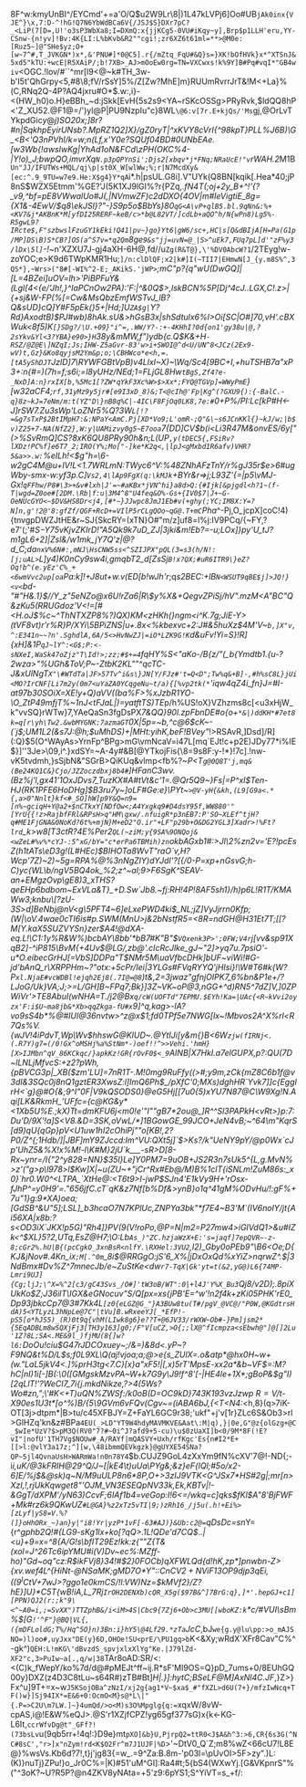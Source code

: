 8F^w:kmyUnBI^/EYCmd'+=a'O/Q$u2W9Lr\8|)1L47kLVPj6]Oo#UB`jAk0inx{VJE^}\x,7:D-^!hG!Q7N6YbWdBCa6V{/JSJ$S}DXr7pC?_<LiP(7[D=,U!'o3sP3WbXa8;I=DXmQ:x{jjKCg5-0VU#iKqy~y],Brp$p1LLH'eru,YY-CSnw-{n!yv]!Bv:4K{LI:L%bKvb&R2""cgi!;zr6XZ6t61ml=**>@M0e:[Ruz5~]@"SHe$yz;O+[w~7^#,T_JVKGN*)x*,&'PNU#]*0@C5].r{/mZtq_FqU#&Q}s=}XK!bOfHVk}x*^XTSnJ&5xd5"kTU:+wcE|R5XAiP/;b!7XB>_AJ>mOoEw0rg=TN=VXCwxs!k%9Y]B#Pq#vqI*"GB4wiv`<OGC.!lov/#``^mr[l9<@~k#TH_3w-b'I5t'QhGrpy<5,#8\8;fV/rSsY]5%/Z[Zw?MhE]m}RUUmRvrrJrT&!M<+La}%(C,RNq2Q-4P?AQ4jxru#O*$.w:,i}-<(HW_h0)o.H}eBBh_~d:jSkk[EvH{5s2s9<YA~rSKcOSSg>PRyRvk,$ldQQ8hP<'Z_XU52.@F1@=/')yl@P|PU9NzpIu"c}8WL`\@6:v[7r.E+kjQs/'Ms`gj,@OrLvTYkpdGic$y@$*j)SO20x;]8r?#n|Sqk$hpEyirUNsb?.MpRZ1Q2]$X}/gZ0ryT|^xKVY8cVrI{^98kpT}PLL%J6B)\G_<B\<'Q3nPVhl/k=w;n(Lf,x'Y0e?SQUf04BD#0UNbEAe.[w3Wb{!awsIwKg|YhAd1oN&FCd\zPH(OKC%4-|Y!o)_J;bwpQO,imvrXq`N.p3pQPYnSi';Djs2[xbqv*j*FNq;NRaUcE!"v`rWAH.2*M1B`Un"JJ/IFUTWs+MQL/qj\p|st0X_W[wlWw;%;r|N7McdXy&[ec:^.9_9TU=w7e9.He:X$g4}Y*qA`i*.h|psUL.G8i].V"UYk(Q8BN[kqik[.Hea*40;jP8nS$WZX5Etmm'%GE\?'J(5K1XJ9lGI%?r{PZq,.*fN4T(;oj+2y_B+^!'{?_v9,^bf=pE8VWwalUo#J(,|NVmwZF)c2dDXO{4OV|m#IeVigtiE_8g={X1&-4EwV/$q8\ekJSl}?"-}S9p5o$BbYs}80`qG<A\vP+qlB5.bl.9qNn&:%+<KV7&j*AKBnK*M[yfDI25RERF~keB/c>*b@L82VT/]cdLb+aQO^h/N{wPn8)Lg5%-R5gwL9?IRcte$,F"szbwslFzuGY1kEki!Q41|pv~}go}Yt6|gW6/sc+,HC|s[Q&dBIjA[H=Pa(G1p/MP]DS\B)S*CB?]OS(a^S7v=*q2Qm`8ge`9&s"jj=uvN=@_|S>^uEk7,FUq7pL]d'"zF%y3/lDx\5l]`-!*~n'XZXU7J-gj4aXH-6H@,fd//u`Zg(R&T@},\'%DV0AbcW?1`/2TEyg!w-zoYOC;e>K9d6TWpKMR1Hu;`]/n:clDlQF;x2|k#]I(~TII7|EHmwN[J_{y.m8S%^,3QS*},~Wrs>("8#[-WI%^2-E;_AKikS.'jWP>`_;mC"p?{q"wU(DwGQ]|[L=4BZei]uOV=lh>'PiBPFuY&(LgI[4<{e/'Jh!,}^IaPCnOw2*PA):'F:|^&0Q$>,lskBCN%5P[Dj^4cJ..LGX,C!.z>|{+sj&W-FP(%[=Cw&MsQbzEmfWSTvJ_lB?Q&sUD}cQ]Y#F5pEk(}5+|Hd;]U`ZA$g|`Y?Rd}AxodtB)$PJ#wb\)8hAk.sU&>hGsB3x|shSdtulx6%I>Oi[SC|O#]70,vH'.cBXWu*k<8f5)K`[}SDg?/\U.+09}"i^=,.WW/Y?-:+-4KHhI?0d{on1'gy38u|@,?2sYkv&Yl<3?YBA}e90>}H`38y&mMW,f")ydb{c.Q$K&+H`-RSZ/@Z@E\]NZqI;Js;IHW-Z5aGvr-83'w>i+SWOI@^d<U/UN^8<JCz(2Ex9-wV)t,Gz}&Ko8qyjsM2Ym&p;o;\CBHWco*e<h,=.[tA5yShDJT`JzlD]7\RYWFGB*tVpB)v4LlxI~X)~\Wq/Sc4[9BC+I,+huTSHB7a"xP3+:n{#=)(7h=f;s6i;=l8yUHz/NEd;1=FLjGL8Hw`tBgS,Zf4?e-_NxD]A:n}rxIX[b,%5Mc1[?ZW*qYkF3Xc%W>$>Xx*;FYQ@TGVp]=WWyPmE`}[w32aCF4;`rf,31yMz9y5jr#[e9I3xD_8)&;T<@cIh@'Fp|Kg^(?GXU9{):{-BalC.-q}8z~kJ=7eNm/m:t(YZ"D\}nB8q%C|-4IC\F8FjOq0LK8,7e:#`0+P%/PI:Lc[kP#H<-J]rSW7.Zu3sWp'LoZNr5%Q?3W`L[!?=&g7sTxP$2BtIMpH7:&:NPaY<AmC.Pj[XD*Vo9;L'omR-;Q"&\~s6JCnKKl{}~kJ/w;|b$v)Z25+7-NA(NfZ2},W:y|UAMizvy0g5~E7ooa`7{DD]CV$b(i<Li3R47M&onvES/6y["(>%SvRmQ]CS?8xK6QU8PRy*90h&n;L(UP`,y(tDEC5{,FSiRv?lXDz!PC%f]e6T7_2;IRO(Y%;Mo["-]ke*K2q<,|lpJ<gMxbd1R6afv)VHR?5&a>>.w:`%eILh!<$g"h=\6-w2gC4M@u+IV!L<1.7WRLmN:TWyc6^V:%48ZNhAFzTnY/r%gJ35r$e>6#ugWby-smx-w:yf3p.C]`Vs2,4\lAp9FgX(q:\kMJk`+BYr&r=>j;L93Z'{=|p5\vMJ-Gx!`qFFhw/P8#\3>+&v#lxh|J'=~#aKBx*jVN^hi}a8d>Q:{#Ijk[&pjgdl<h?1~(f-T|wgd=Z0oe#[2DM.\Rb|f:u|3M4^8"U4feq&O%-Gs+{IV0$7|J+~G-OeNUcGYO<~$DV&HS8Dr<j4,[#*~}JJwpc8JmJ1Eb#v(+ghy(;YC;IM8X:Y=?N]n,g'!2@'8:gfZf/QGF+RcD+=VIlP5rCLgQOo~qG@.T+mC`Pha_^-Pj,O_jcpX]coC!4){tnvgpDWZJtHE&r~SJ{SkcRY=(xTN}O#"m/z]uf8=l%j:IV9PCq/{~FY,?e7'(;'#*S$-Y$75vKjvZKIrD!"A5Qk9k7uD_ZJ|3jki&m!Eb?=-u;LOx]}py'U_tJ?m1gL6+2]|Zsl&/w1mk_jY7Q'z|@?d\_C;da`nxV%6N#:,mNJ\HsCNW5ss<^SZIJPX"pQL(3=s3(h/N!:[j;uAL>`L]y4)K0nCy9sw4i\,gmqbT2_d[ZsSj`B!x?QX;#uR6ITR9\}eZ?Oq!b^(e.yEz'C%_+<6wmVvc2up[oa`Pa:k]!+J8ut+w.v(ED[b!wJh'r*;q*s2BEC:+lB`N<WSUT9qBE$j]>JQ!}<v<`bd-"#"H&.1}$//Y_z"5eNZo@x6U!rZa6|R\$y%X&+QegvZPiSj/hV".mzM<A"BC"Q&zKu5(RRUGdoz'V<!=[#<H.oJ$%c~^ThNTXZP8%?)QX)KM<zHKh(}ngm<i^K.7g;JiE-Y>(tVF8vt)r'r%R}P/XYi\5BPiZNS|u+.8x<%kbexvc+2:J#&5huXz$4M'V~`b,]X"v,^:E341n~~?n'.SghdlA,6A/5<>HvNwZJ|=iO*LZK9G!K`d&uFv!Yi=S}!R]{xH]&1P`qJ~lY^:<G$;P:<-sNXeI,WaSk47oZjz"T\Id!>;zz;#$+=4`fqHY%S<"aKo-/B{z/"(_b{Ymdtb1.{u-?2wza>"%UGh&ToV;P~-ZtbK2KL""^qcTC-J&xUlNgT`X"\#WTdTa|JF>57Tv^i&s\}JN[Y/FJz#'t=Q<D";Tw%q&+B]-,#h%sC8L}jUi<MO?IrCNF[Li7m2y(0m7<uYaZA0YCqgeNu~t/a){[%vp2tk(*`'iqw4qZ4i_fn}J=#I-at97b30SOiX=XE!y+Q)aVV((ba%F>%xJzbR1YO-\O_ZtP49mfjT%~1nJ<tFJaL|)=yatftTS)TE*p/h%US!oX}VZhzms8c[<u3xHjW_k"vvSQ}rWTw}7,YAeQaSn3fgDsPX*7&QQ}90l.zpFbnDE#o{o+`*&|)ddKH*#7et8k=q[r\yh\Tw2.&wbMYGNK:7azmaGT`0X|5p=~b,^c@6$cK~-(`j$;UM1L2(&s7J:@h;$uMhDS)+|MHt:yihK,beF\!BVey"*!>RSAvR,]Dsd]/R](:Q}$5(O^WAyAs>YrnFp^BPg>mG\vmNcaV=i47L[mq`EJt!c+p2E)JDy77*i%IE$}]''3Je>\09,i^.}xdSY=~A-4y#&B[@YTkojFis{\8=9s8F:y-!\*}!7c].!nw-vK5tvdmh,}sSjbN&"SGrB>QiKUq&vlmp<fb%?~_P<T`g@0Q8T'j,mq&(Be24KQ1C&}Cjo/JZZoczdbxj8b4#`]HFanC3wv.(Bz%j'l,gx41'1OxJDvs7_TuzKX#A#tVt&c'1=.@Qr5Q9~}Fs|=P^xl$Ten-HJ{RK1PFE6HoDHg]$B3ru7y~]oLF#Ge:e}\PYt~`>@V-yH{&kh,(L9[G9a<.*{,a>0"Nnlt}kf<#_SO]hW]p9Y&Q=n9=[n%~gciqH+Y@a2+$nCTkxY[NDfOw<;A4Yxgkq9#D4dsY95f,WW880'"[YrU{{!z>RajbfFRl&RPsH>q"HM\gxw/.nfuigR*p3nEB7:P'SO~XLEf^tjH?q#ME1FjGNA&0NoKd?6t%+mjN}M+eD2"O.ir"+LF"p29b+O&DG2YGL3]Xadr>!%Ft?lrd`_k>w8[T3ctR?4E%Per2`QL(~ziM;y{9SA%9ONQoj&<wZeL#%v%*cYJ-:5^xG/bY="c*erPa6TBMih)zn`okbAGxb1#:>Jl\2%zn2v='E?!pcEsZ(h1tATs\eD3g!(L#HEc)$BIHOTa8WvT"raO`v,H?Wcp'7Z)~2)~5g=RPA%@%3nNgZIY)dYJdI'?[{/0-P=xp+nGsvG;h-C)yc{WL\b/ngV5BQ4ok_%2;z^~al;9>F6SgK^SEAV-an+EMgzOvp\gE8)3_xTHS?qeEHp6bdbom~ExVLa&T}_+D.Sw`Jb8.~fj:RH!4P!8AF5sh1}/h)p6L!R1T/KMAWw3;knbu\[?zU-3S>d]BeNbj@nV<g\5PFT4~6]eLxePWD4ki$_NL;jZ\]VyJjrrn0Kfp;(W|\oV.4wae0cTI6is#p.SWM(MnU>j&2bNstfR5=<8R=ndGH@H31Et7T;[[?M[Y.kaX5SUZVYSn}zer$A4!@dXA-eq.L!\C1:1y%R&W%)bcbAY\8bb'*bB7#K"B"$`VQxenk3P>';0FW;V4r`j[vv&sp91XqB2]-^iP815\BvM{+4Uv$@LG/,zb@'.cIcRcJlke_gJ~"2]>yq7u.7psiO'-u*O.eibecGrHJ[=VbS]DDPa"T$NMr5M\uaVfbcDHk]bUF~viWi!#G-jd'*bAnQ_r\XRPPHm~?"otx:+5cPr/Iei|3YLGs#FVqRYYQ'jHIsi}!\W\#T6#k{W?P`xl.NjaE#vcWDBl!ejqh2Ej8(.7I@=@8`)t&,2=3jwaz"gfnjOIPK7_6%bn&P1e+/?LJoG/Uk}VA;J;>=L/GH]B~FPq7;B*k}]3Z~VK~oP@3,nGG+^d)RN5^7dZ]V,]0ZPWiVr'>TE8AbuI(wNHA=T./j2@Bx`q/cW(UOFTd"7EPMU.$EYh!Ka=|UAc{<R~kVvi2oyzx'F:i$U~ma8jb&*Xb>qqZkga-fU#x`_9]^q,kag\>-lA?vo9sS4b*\%\@#IUI@36nvtw>^z@x$1;fd0TPf5e7NWG[lx~!Mbvos2A^X%rl<R7Qs%V.{wJV!4iPdvT,Wp\Wv$hhswG@KIUD~.@YtIJi[y&m{}B<6W`zjw(fIRNj<.(.R7Y)g7=(/0!Gx^oMSHj%a%StNm*-)oef!!^>>Vehi.'hmH}[X>IJMbn^qV_86KCkqc/}apkKz!GR{rOvF0$<_9`AINB|X7HkI.a7elGUPX,p?:QU(7D~l*LNLjMfvcS:+z2?pWh,{pBVCG3p|_XB($zm'LU]=7nR1T-.M!0mg9RuFfy((>#;y9m,zCk{mZ8C6b1f@v3dI&3SQc0j8nQ1gztER3XwsZ:l]ImQ6Ph$_/pXfC'0;MXs)dghHR`Yvk7]]c{EggIrH<`g}@#O{&;9^I"0F|V9kQSODS0}@eG5Hj[[7u0{5)xYU7N87@C\W9Xg!N.Aqi[LK&RkmH_'UFfc={c@KG&y*<1Xb5U%E.;kX)Tt=dmKFU6j<m0!e'"I""gB7*2ou@_]R^^Sl3PAPkH<vRt>}p:7:Du'D/9X'!a]S<V8.&D=3SK,oVwL/*]1BGowGE_99JCO+JeN4vB;~^64\m"KqrS[d9)qU{qGp}pV<U1uw1hI2cOhiPj""o[KB!,2?P0/Z^{;1Hdb/]|JBF]mY9ZJccd:Im^VU:QXt5j]`$>Ks?/k"UeNY9pY/@p0Wx`cJp'UhZ5&%X!x%M!-l\K#M}2jU`k___-sR>D[8-Rx~ynr=/I{"2^y828=NN}$35l}Le]Y0PM7=9uOB+JS2R3n7sUk5^{L,g.MvN%>z'("g>p\l978>l$Kw]X|~u(ZU~+"jCr^Rx#Eb@/M)B%1clT{iSNLm!ZuM86s:_x0}`hr0.W0^<LTPA_`XtHe@:<T6t9>I-jwP$SJn4'E1kVy9H+'rOsx-fJhP^=y0H9'=."656jfC.cT`qK&z7Nf[b%Df&>ynB}o1q^41gM%ODvHu/!:gF%+7u"1}g:9*XA)oea;[GdSB^&U"5];LSL]_b3hcaO7N7KPlUc,ZNPYa3bk"*f7E4~B3'M`(IV6noIY/jt{Ai56XA|x8b:?s<OD3iX`JKX!p5G)"Rh4]}PV(9(V!roPo,@P=N|m2=P27mw4>iGIVdQ1>&u#IZk<^$XL}5?2,UTq,EsZ@H7;\O:Lb`As_)"ZC.hzjaWzX+E:'s=jaqf]7epQVR~-z-8;cGr2%.hU|B{(pcCgkO_3xnBsR<nlfY.\RXHel:3VU2`,I2\)_Gby0oPEb9"\B6<Oe;D{KJ&jNov#.4Kn_i`X;M[.^0m`_8i\$@RRGgO:jS'6_X%|jDxOxQd%xYiZ>nqrwZ^.$|3NdBm*x#Dv%Z^7mnecJb/e~ZuStKe<dw`r7-TqX|Gk'yt=t(&2,yG@)L6{74MP-Lmri9UJ]{Cg;ljJ;\^X=%^2[c3/gC43Svs_/O#]'tW3oB/WT":0|+l4J'Y%X_Bu3`Qj*8/v2D);.8piXUkKo$Z;J*36ilT\IGX&eGNocuv"S/Q[px=xs{jPB'E=^w'!n2f4k+zKi05PHK'rE0_Dp93jbkcCp7@3#7Kk4L`[z0{eLGZ@G_"}A3BUw8tu(T#/pgV_@VC@/"P0W,@KGdtrsHdA)5<YTLyzL3hNpLe@7C"|tVu]B.wRxeeYJ[_*EfP!-pS5[o*hJS5)_(R)0t9q{vhM(LIwk8g6}e??T+@6JV33/rWXW~Ob#-}Pm]jsm2*{5EqADBLm8wSQXjFj3[TH3y163]g0;/F"V[uCZ,>O{;;lX@^fIcmpza<sEbwh@"]@[]2Lu'1Z?8L;SA<.ME&9l_)fjMU(8{]w?l6:`D*oOu!ciu$G47rJDCOxuey~;/&=)&8d<.yP~?F9NQ&t%D/L$s;f0L9XL\Q(aj!vjoa;a*;@>e{s_ZUlX=.o&atp*@hx0H~w+(w."LaL5jkV4<.]%prH3tg<7.C}\[x}a"xF5!|[,x)5rT'MpsE-xx2a*&b~VF_$=:M?hC|nI)1i[-]B(:\0([GMgskMzvPA~W+k7G9y\J9!f^8'[-|HE4le+1X*;gBoP&$g"I)[2qLlT!'?WeCI7_7i{j.mkd*Nikze,?>4*(5Ws?Wo#zn,";\\'#K<+T)uQN%ZWSf:/k0oB(D=OC9kD}$743K193vzJzwp~R=V/t$-X90es1U3t*[o^%)B/{5\9GVm6vFQv(Cgv~=(iABA6bJ,{<T<N4:_<h,8}(q>7iK-OT[3j>dtpm*|B>tu/c45XFBJY=Z+FaYL6GC9r38;'ukf"+j'v[1r}ZLc6S&Ob3>rl>GlHZq'kn&z#BPa`4EU(_>LD"YT9W4hdyMAVMKVE&Aat\:M|q),}|0e,G"@z{olGzg+@C_$wIe*UzV?$>pM3Q(RV0"7?#~0i^J?afd9+5-cu)\u$0zUaXI]b<0/9M*8F(!E?vI"|nofU'1TH7Vg$NOUw#_A/RAYf|mQASVY+Uxh/rfKgc'Es{n#I2*E+[[>l:@vlY3a17z;^][w,\48ibmmQEVkgzk}@gUYXE54SNa?QP~5jl4QvnaUsH>WARmWa!n0n78Y4`$b.CUJZ9GoL4zXxYm9fN%cXV'7@!-ND{;-i*i,uK/_@3kFRIH@29^Q/J~[|kE4\t)uUa\PYg&;&z}eF{lQl;#5o/x2-6]E/%j$&@sk)q~N/M9uULP8n6*8P,O+>3zIJ9VTK<G^JSx7*HS#2g|;mr[n>XzI,!,rjUkKqwget8"'OJM_VN3ESEQpNV33k,Ek,KBTv|!-&GgT/dXPM'/yN63)CcvF;6IAf1b4=veGop:I!6<=/wkq=c]qks$fKl$A_"8'BjFWF+Mk#rz6k9QKwUZ`#L@GA}%z2xTz5vTI|9;)zRh16_/j5u(.h!+Ei%>[zLyf|yS8=V.%?(]}oHhORx_~)an}y|"i8!Yr|yzP*1vF[-63#AJ)}&Ub:c2@=`qDsDc=sn*Y={r^_gphb2*Q!#{LG9-sKg1lx+ko[?qQ>.1L!QDe'd7CQ$..*|<u}+9=x=^8{A/G!s\bfIT29Ez!kk:z{""Z{T&\(xol=J^26Tc6ipYMU#i(V)Dv~ec%:MZff-ho)"Gd~oq"cz:R$ikFVj8}34!#$2}0FOCb)qXFWLQd{d!hK,zp*]*pnwbn-Z>{xv.wef4L^{HiN*t-@NSaMK;gMD7O*Y"::Cn$CV2+NViF13OP9djp3qEi,((9^IC$tV+7wJ>?ggo1e0kmCS/!l:VW)Nz=$kMVf2}/Z?hE}]U}*C5T{wB!iA,L_7Rj`IrOH2DENXb)cQR_X5g($97B&^]7BrG:q},]*'.hepGJ+c1][PPN)QJ2(r:;k"9\<^~A0=i,;=SvXX")TTZphB&/i<iM>4S|Cbc9{7Zj6+Ob>c3MU[[wboKZ:k`*c/#VUI\sBm%$[G`!'^F"}@BQ|VL{,({mDFLoldG;T%/Hq^5O}n)3Bn:i}hY5\@4Lf29.*zTa`JcC_,bJ`we{g.y@lu\pp:>o_mAJSNO=)l)oo#,uyJxx"DE(y}6D,OHOe!SU<prE/\PU1gq>b`K<&Xy;wRdX'XFr8Cav"C%^-gk^)`QEH:L!mKG\'dBvzdS_spvjxlxXlYg"Ke.|J79lZd-XF2"c,3>PuIw~a[.,q/w|38`TAr8oAD:SR/<:<(C)k_fWepY/ko%7d/d@#pMEJt^ff~ij.R*sF'Ml9OS=Q}pD_7ums+0/8EUhGQ00y}DXZ(z4D3C8tLu~s64R#)zTB#Bt]*H|.}]:hytC;BSeLF@M]AxNl4C.JF*,}Z>}Fx^u]9T+=x~w`J5KSojOBa^zNzI/xj2g{ag1*V~$xa$_#"fXZL>d6U(7+}/mfzIwNcq+TF()w}]Sj94IX*=E&6+0:OcmO<M}s@*L\|"{.P=>C2U\m7LW.]~}4umQd/>o<M)s3O%Mpglg{q:=`xqxW/8vW-cpAS,i@!E&W%eQJ>.@S'r1XZjfCPZ!yg65gf377sG)x{k<-KG-L6It,`ccrWfvDg@t"_GFf?!(73bsLv`u(9qb5rr+!4q!:}D9e}mt`pXO]&b}U,PjrpQ2=ttR0<J$A&h^3:>6,CR{6s3G(^NC#8sC',"r>]x"nZym!rd<K$O2Fr^m7J1UJF|%D`>'~DtV0_Q`Z;m8%wZ<66cU7!L8E@}%wsVs.Kb6d?7!,t}j'jg83{=w_.\=9^Za:B.8m-'p03l=\pUvOI>5F>zy".)L:(K)}nuTj}ZPu!}o_Jr0C%=|K)#51'uM^GI]:Ra4#t;5{bS4(WXwYj.\[G&VKpnrS"%("^3oK?~U?R5P?@n4ZKV8yNAta=+5'z9:6pYS1;S^YiVT=s_+f/:
